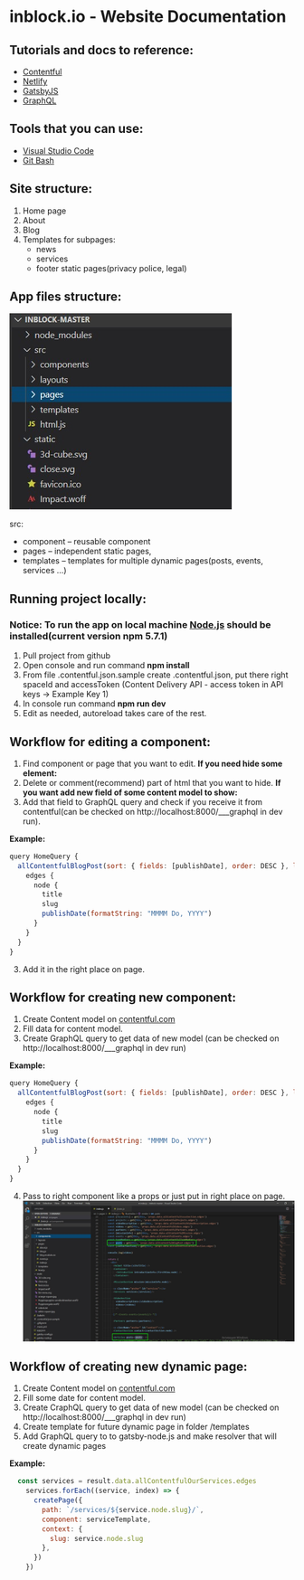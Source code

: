 # inblock.io - Website Documentation

## Tutorials and docs to reference:
- [Contentful](https://www.contentful.com/developers/docs/tutorials/)
- [Netlify](https://docs.netlify.com/)
- [GatsbyJS ](https://www.gatsbyjs.org/tutorial/)
- [GraphQL](https://graphql.org/learn/)

## Tools that you can use:
- [Visual Studio Code](https://code.visualstudio.com/download)
- [Git Bash](https://git-scm.com/downloads)

## Site structure: 
1. Home page
2. About
3. Blog
4. Templates for subpages: 
    - news
    - services
    - footer static pages(privacy police, legal)

## App files structure:
![App files structure](app-files-structure.jpg)

src:
- component – reusable component
- pages – independent static pages,
- templates – templates for multiple dynamic pages(posts, events, services …)

## Running project locally:
### Notice: To run the app on local machine [Node.js](https://nodejs.org/en/) should be installed(current version npm 5.7.1)
1. Pull project from github
2. Open console and run command __npm install__
3. From file .contentful.json.sample create .contentful.json, put there right spaceId and accessToken (Content Delivery API - access token in API keys -> Example Key 1)
4. In console run command __npm run dev__
5. Edit as needed, autoreload takes care of the rest.

## Workflow for editing a component:
1. Find component or page that you want to edit.
__If you need hide some element:__
2. Delete or comment(recommend) part of html that you want to hide. 
__If you want add new field of some content model to show:__
2. Add that field to GraphQL query and check if you receive it from contentful(can be checked on http://localhost:8000/___graphql in dev run). 

__Example:__
```javascript
query HomeQuery {
  allContentfulBlogPost(sort: { fields: [publishDate], order: DESC }, limit:4 ) {
    edges {
      node {
        title
        slug
        publishDate(formatString: "MMMM Do, YYYY")
      }
    }
  }
}
```

3. Add it in the right place on page.

## Workflow for creating new component:
1. Create Content model on [contentful.com](https://www.contentful.com)
2. Fill data for content model.
3. Create GraphQL query to get data of new model (can be checked on http://localhost:8000/___graphql in dev run)

__Example:__
```javascript
query HomeQuery {
  allContentfulBlogPost(sort: { fields: [publishDate], order: DESC }, limit:4 ) {
    edges {
      node {
        title
        slug
        publishDate(formatString: "MMMM Do, YYYY")
      }
    }
  }
}
```
4. Pass to right component like a props or just put in right place on page.
![Data in component](data-in-component.jpg)

## Workflow of creating new dynamic page:
1. Create Content model on [contentful.com](https://www.contentful.com)
2. Fill some date for content model.
3. Create CraphQL query to get data of new model (can be checked on http://localhost:8000/___graphql in dev run)
4. Create template for future dynamic page in folder /templates
5. Add GraphQL query to to gatsby-node.js and make resolver that will create dynamic pages

__Example:__
```javascript
  const services = result.data.allContentfulOurServices.edges
    services.forEach((service, index) => {
      createPage({
        path: `/services/${service.node.slug}/`,
        component: serviceTemplate,
        context: {
          slug: service.node.slug
        },
      })
    })
```
